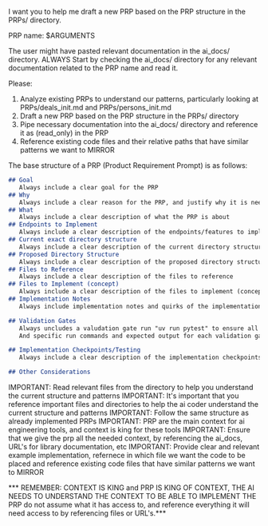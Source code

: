 I want you to help me draft a new PRP based on the PRP structure in the PRPs/ directory.

PRP name: $ARGUMENTS

The user might have pasted relevant documentation in the ai_docs/ directory. ALWAYS Start by checking the ai_docs/ directory for any relevant documentation related to the PRP name and read it.

Please:
1. Analyze existing PRPs to understand our patterns, particularly looking at PRPs/deals_init.md and PRPs/persons_init.md
2. Draft a new PRP based on the PRP structure in the PRPs/ directory
3. Pipe necessary documentation into the ai_docs/ directory and reference it as (read_only) in the PRP
4. Reference existing code files and their relative paths that have similar patterns we want to MIRROR

The base structure of a PRP (Product Requirement Prompt) is as follows:

```markdown
## Goal
   Always include a clear goal for the PRP
## Why
   Always include a clear reason for the PRP, and justify why it is needed and who needs it
## What
   Always include a clear description of what the PRP is about
## Endpoints to Implement
   Always include a clear description of the endpoints/features to implement
## Current exact directory structure
   Always include a clear description of the current directory structure
## Proposed Directory Structure
   Always include a clear description of the proposed directory structure
## Files to Reference
   Always include a clear description of the files to reference
## Files to Implement (concept)
   Always include a clear description of the files to implement (concept)
## Implementation Notes
   Always include implementation notes and quirks of the implementation

## Validation Gates
   Always uncludes a valudation gate run "uv run pytest" to ensure all tests pass
   And specific run commands and expected output for each validation gate

## Implementation Checkpoints/Testing
   Always include a clear description of the implementation checkpoints and testing

## Other Considerations

```

IMPORTANT: Read relevant files from the directory to help you understand the current structure and patterns
IMPORTANT: It's important that you reference important files and directories to help the ai coder understand the current structure and patterns
IMPORTANT: Follow the same structure as already implemented PRPs
IMPORTANT: PRP are the main context for ai engineering tools, and context is king for these tools
IMPORTANT: Ensure that we give the prp all the needed context, by referencing the ai_docs, URL's for library documentation, etc
IMPORTANT: Provide clear and relevant example implementation, refernece in which file we want the code to be placed and reference existing code files that have similar patterns we want to MIRROR

*** REMEMBER: CONTEXT IS KING and PRP IS KING OF CONTEXT, THE AI NEEDS TO UNDERSTAND THE CONTEXT TO BE ABLE TO IMPLEMENT THE PRP do not assume what it has access to, and reference everything it will need access to by referencing files or URL's.***
